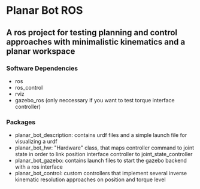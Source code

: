 # Planar Bot ROS

## A ros project for testing planning and control approaches with minimalistic kinematics and a planar workspace

### Software Dependencies
- ros
- ros_control
- rviz
- gazebo_ros (only neccessary if you want to test torque interface controller)

### Packages
- planar_bot_description: contains urdf files and a simple launch file for visualizing a urdf
- planar_bot_hw: "Hardware" class, that maps controller command to joint state
  in order to link position interface controller to joint_state_controller
- planar_bot_gazebo: contains launch files to start the gazebo backend with a ros interface
- planar_bot_control: custom controllers that implement several inverse kinematic resolution approaches on position and torque level
